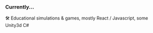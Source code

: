 ### Currently...

:hammer_and_wrench: Educational simulations & games, mostly React / Javascript, some Unity3d C#
